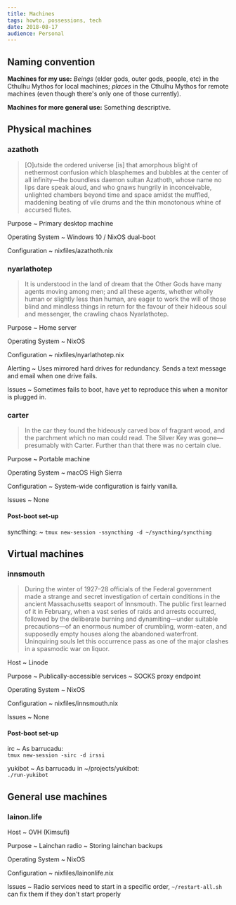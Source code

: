 ```yaml
---
title: Machines
tags: howto, possessions, tech
date: 2018-08-17
audience: Personal
---
```


Naming convention
-----------------

**Machines for my use:** *Beings* (elder gods, outer gods, people,
etc) in the Cthulhu Mythos for local machines; *places* in the Cthulhu
Mythos for remote machines (even though there's only one of those
currently).

**Machines for more general use:** Something descriptive.

Physical machines
-----------------

### azathoth ###

> [O]utside the ordered universe [is] that amorphous blight of nethermost confusion which blasphemes
> and bubbles at the center of all infinity—the boundless daemon sultan Azathoth, whose name no lips
> dare speak aloud, and who gnaws hungrily in inconceivable, unlighted chambers beyond time and
> space amidst the muffled, maddening beating of vile drums and the thin monotonous whine of
> accursed flutes.

Purpose
  ~ Primary desktop machine

Operating System
  ~ Windows 10 / NixOS dual-boot

Configuration
  ~ nixfiles/azathoth.nix

### nyarlathotep ###

> It is understood in the land of dream that the Other Gods have many agents moving among men; and
> all these agents, whether wholly human or slightly less than human, are eager to work the will of
> those blind and mindless things in return for the favour of their hideous soul and messenger, the
> crawling chaos Nyarlathotep.

Purpose
  ~ Home server

Operating System
  ~ NixOS

Configuration
  ~ nixfiles/nyarlathotep.nix

Alerting
  ~ Uses mirrored hard drives for redundancy. Sends a text message and
  email when one drive fails.

Issues
  ~ Sometimes fails to boot, have yet to reproduce this when a monitor is plugged in.

### carter ###

> In the car they found the hideously carved box of fragrant wood, and the parchment which no man
> could read. The Silver Key was gone—presumably with Carter. Further than that there was no certain
> clue.

Purpose
  ~ Portable machine

Operating System
  ~ macOS High Sierra

Configuration
  ~ System-wide configuration is fairly vanilla.

Issues
  ~ None

#### Post-boot set-up ####

syncthing:
  ~ `tmux new-session -ssyncthing -d ~/syncthing/syncthing`

Virtual machines
----------------

### innsmouth ###

> During the winter of 1927–28 officials of the Federal government made a strange and secret
> investigation of certain conditions in the ancient Massachusetts seaport of Innsmouth. The public
> first learned of it in February, when a vast series of raids and arrests occurred, followed by the
> deliberate burning and dynamiting—under suitable precautions—of an enormous number of crumbling,
> worm-eaten, and supposedly empty houses along the abandoned waterfront. Uninquiring souls let this
> occurrence pass as one of the major clashes in a spasmodic war on liquor.

Host
  ~ Linode

Purpose
  ~ Publically-accessible services
  ~ SOCKS proxy endpoint

Operating System
  ~ NixOS

Configuration
  ~ nixfiles/innsmouth.nix

Issues
  ~ None

#### Post-boot set-up ####

irc
  ~ As barrucadu:<br/>
    `tmux new-session -sirc -d irssi`

yukibot
  ~ As barrucadu in ~/projects/yukibot:<br/>
    `./run-yukibot`

General use machines
--------------------

### lainon.life ###

Host
  ~ OVH (Kimsufi)

Purpose
  ~ Lainchan radio
  ~ Storing lainchan backups

Operating System
  ~ NixOS

Configuration
  ~ nixfiles/lainonlife.nix

Issues
  ~ Radio services need to start in a specific order,
  `~/restart-all.sh` can fix them if they don't start properly
